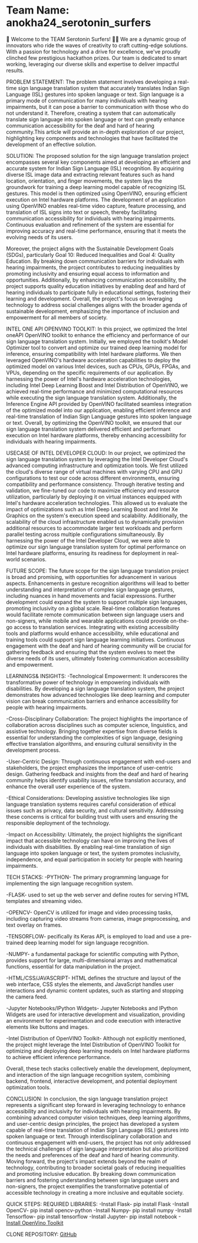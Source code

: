 # Team Name: anokha24_serotonin_surfers
🌊 Welcome to the TEAM Serotonin Surfers! 🏄‍♂️
We are a dynamic group of innovators who ride the waves of creativity to craft cutting-edge solutions. With a passion for technology and a drive for excellence, we've proudly clinched few prestigious hackathon prizes. Our team is dedicated to smart working, leveraging our diverse skills and expertise to deliver impactful results. 

PROBLEM STATEMENT:
The problem statement involves developing a real-time sign language translation system that accurately translates Indian Sign Language (ISL) gestures into spoken language or text. Sign language is a primary mode of communication for many individuals with hearing impairments, but it can pose a barrier to communication with those who do not understand it. Therefore, creating a system that can automatically translate sign language into spoken language or text can greatly enhance communication accessibility for the deaf and hard of hearing community.This article will provide an in-depth exploration of our project, highlighting key components and technologies that have facilitated the development of an effective solution.

SOLUTION:
The proposed solution for the sign language translation project encompasses several key components aimed at developing an efficient and accurate system for Indian Sign Language (ISL) recognition. By acquiring diverse ISL image data and extracting relevant features such as hand location, orientation, and finger movements, the system lays the groundwork for training a deep learning model capable of recognizing ISL gestures. This model is then optimized using OpenVINO, ensuring efficient execution on Intel hardware platforms. The development of an application using OpenVINO enables real-time video capture, feature processing, and translation of ISL signs into text or speech, thereby facilitating communication accessibility for individuals with hearing impairments. Continuous evaluation and refinement of the system are essential for improving accuracy and real-time performance, ensuring that it meets the evolving needs of its users.

Moreover, the project aligns with the Sustainable Development Goals (SDGs), particularly Goal 10: Reduced Inequalities and Goal 4: Quality Education. By breaking down communication barriers for individuals with hearing impairments, the project contributes to reducing inequalities by promoting inclusivity and ensuring equal access to information and opportunities. Additionally, by enhancing communication accessibility, the project supports quality education initiatives by enabling deaf and hard of hearing individuals to participate fully in educational settings, fostering their learning and development. Overall, the project's focus on leveraging technology to address social challenges aligns with the broader agenda of sustainable development, emphasizing the importance of inclusion and empowerment for all members of society.

INTEL ONE API OPENVINO TOOLKIT:
In this project, we optimized the Intel oneAPI OpenVINO toolkit to enhance the efficiency and performance of our sign language translation system. Initially, we employed the toolkit's Model Optimizer tool to convert and optimize our trained deep learning model for inference, ensuring compatibility with Intel hardware platforms. We then leveraged OpenVINO's hardware acceleration capabilities to deploy the optimized model on various Intel devices, such as CPUs, GPUs, FPGAs, and VPUs, depending on the specific requirements of our application. By harnessing the power of Intel's hardware acceleration technologies, including Intel Deep Learning Boost and Intel Distribution of OpenVINO, we achieved real-time performance and minimized computational resources while executing the sign language translation system. Additionally, the Inference Engine API provided by OpenVINO facilitated seamless integration of the optimized model into our application, enabling efficient inference and real-time translation of Indian Sign Language gestures into spoken language or text. Overall, by optimizing the OpenVINO toolkit, we ensured that our sign language translation system delivered efficient and performant execution on Intel hardware platforms, thereby enhancing accessibility for individuals with hearing impairments.

USECASE OF INTEL DEVELOPER CLOUD:
In our project, we optimized the sign language translation system by leveraging the Intel Developer Cloud's advanced computing infrastructure and optimization tools. We first utilized the cloud's diverse range of virtual machines with varying CPU and GPU configurations to test our code across different environments, ensuring compatibility and performance consistency. Through iterative testing and validation, we fine-tuned our code to maximize efficiency and resource utilization, particularly by deploying it on virtual instances equipped with Intel's hardware acceleration technologies. This allowed us to evaluate the impact of optimizations such as Intel Deep Learning Boost and Intel Xe Graphics on the system's execution speed and scalability. Additionally, the scalability of the cloud infrastructure enabled us to dynamically provision additional resources to accommodate larger test workloads and perform parallel testing across multiple configurations simultaneously. By harnessing the power of the Intel Developer Cloud, we were able to optimize our sign language translation system for optimal performance on Intel hardware platforms, ensuring its readiness for deployment in real-world scenarios.

FUTURE SCOPE:
The future scope for the sign language translation project is broad and promising, with opportunities for advancement in various aspects. Enhancements in gesture recognition algorithms will lead to better understanding and interpretation of complex sign language gestures, including nuances in hand movements and facial expressions. Further development could expand the system to support multiple sign languages, promoting inclusivity on a global scale. Real-time collaboration features would facilitate remote communication between sign language users and non-signers, while mobile and wearable applications could provide on-the-go access to translation services. Integrating with existing accessibility tools and platforms would enhance accessibility, while educational and training tools could support sign language learning initiatives. Continuous engagement with the deaf and hard of hearing community will be crucial for gathering feedback and ensuring that the system evolves to meet the diverse needs of its users, ultimately fostering communication accessibility and empowerment.

LEARNINGS& INSIGHTS:
-Technological Empowerment: It underscores the transformative power of technology in empowering individuals with disabilities. By developing a sign language translation system, the project demonstrates how advanced technologies like deep learning and computer vision can break communication barriers and enhance accessibility for people with hearing impairments.

-Cross-Disciplinary Collaboration: The project highlights the importance of collaboration across disciplines such as computer science, linguistics, and assistive technology. Bringing together expertise from diverse fields is essential for understanding the complexities of sign language, designing effective translation algorithms, and ensuring cultural sensitivity in the development process.

-User-Centric Design: Through continuous engagement with end-users and stakeholders, the project emphasizes the importance of user-centric design. Gathering feedback and insights from the deaf and hard of hearing community helps identify usability issues, refine translation accuracy, and enhance the overall user experience of the system.

-Ethical Considerations: Developing assistive technologies like sign language translation systems requires careful consideration of ethical issues such as privacy, data security, and cultural sensitivity. Addressing these concerns is critical for building trust with users and ensuring the responsible deployment of the technology.

-Impact on Accessibility: Ultimately, the project highlights the significant impact that accessible technology can have on improving the lives of individuals with disabilities. By enabling real-time translation of sign language into spoken language or text, the system promotes inclusivity, independence, and equal participation in society for people with hearing impairments.

TECH STACKS:
-PYTHON- The primary programming language for implementing the sign language recognition system.

-FLASK- used to set up the web server and define routes for serving HTML templates and streaming video.

-OPENCV- OpenCV is utilized for image and video processing tasks, including capturing video streams from cameras, image preprocessing, and text overlay on frames.

-TENSORFLOW- pecifically its Keras API, is employed to load and use a pre-trained deep learning model for sign language recognition.

-NUMPY- a fundamental package for scientific computing with Python, provides support for large, multi-dimensional arrays and mathematical functions, essential for data manipulation in the project.

-HTML/CSS/JAVASCRIPT-  HTML defines the structure and layout of the web interface, CSS styles the elements, and JavaScript handles user interactions and dynamic content updates, such as starting and stopping the camera feed.

-Jupyter Notebooks/IPython Widgets- Jupyter Notebooks and IPython Widgets are used for interactive development and visualization, providing an environment for experimentation and code execution with interactive elements like buttons and images.

-Intel Distribution of OpenVINO Toolkit- Although not explicitly mentioned, the project might leverage the Intel Distribution of OpenVINO Toolkit for optimizing and deploying deep learning models on Intel hardware platforms to achieve efficient inference performance.

Overall, these tech stacks collectively enable the development, deployment, and interaction of the sign language recognition system, combining backend, frontend, interactive development, and potential deployment optimization tools.


CONCLUSION:
In conclusion, the sign language translation project represents a significant step forward in leveraging technology to enhance accessibility and inclusivity for individuals with hearing impairments. By combining advanced computer vision techniques, deep learning algorithms, and user-centric design principles, the project has developed a system capable of real-time translation of Indian Sign Language (ISL) gestures into spoken language or text. Through interdisciplinary collaboration and continuous engagement with end-users, the project has not only addressed the technical challenges of sign language interpretation but also prioritized the needs and preferences of the deaf and hard of hearing community. Moving forward, the project's impact extends beyond the realm of technology, contributing to broader societal goals of reducing inequalities and promoting inclusive education. By breaking down communication barriers and fostering understanding between sign language users and non-signers, the project exemplifies the transformative potential of accessible technology in creating a more inclusive and equitable society.

QUICK STEPS:
REQUIRED LIBRARIES:
-Install Flask- pip install Flask
-Install OpenCV- pip install opencv-python
-Install Numpy- pip install numpy
-Install Tensorflow- pip install tensorflow
-Install Jupyter- pip install notebook
-[Install OpenVino Toolkit](https://docs.openvino.ai/2022.3/openvino_docs_install_guides_installing_openvino_apt.html)

CLONE REPOSITORY:
[GitHub](logidhahaha/anokha24_serotonin_surfers)














